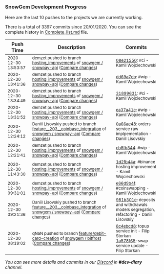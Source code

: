 
### SnowGem Development Progress

Here are the last 10 pushes to the projects we are currently working.

There is a total of 3397 commits since 20/01/2020. You can see the complete history in
 [Complete_list.md](Complete_list.md) file.

| Push Time | Description | Commits |
| --- | --- | --- |
| <sub>2020-12-30 13:53:57</sub> | <sub>demzet pushed to branch [hosting\_improvements](https://gitlab.com/snowgem/snowpay-api/commits/hosting_improvements) of [snowgem / snowpay\-api](https://gitlab.com/snowgem/snowpay-api) ([Compare changes](https://gitlab.com/snowgem/snowpay-api/compare/dd69a7eb40fc1d308b0c60aeb67412f81695bd11...08e2155032c46cc343ae03dd010ee58bd04672e5))</sub> | <sub>[08e21550](https://gitlab.com/snowgem/snowpay-api/-/commit/08e2155032c46cc343ae03dd010ee58bd04672e5): #ci - Kamil Wojciechowski</sub> |
| <sub>2020-12-30 13:41:36</sub> | <sub>demzet pushed to branch [hosting\_improvements](https://gitlab.com/snowgem/snowpay-api/commits/hosting_improvements) of [snowgem / snowpay\-api](https://gitlab.com/snowgem/snowpay-api) ([Compare changes](https://gitlab.com/snowgem/snowpay-api/compare/318996314f7a67077cb6cfff6f72278b0c52e146...dd69a7eb40fc1d308b0c60aeb67412f81695bd11))</sub> | <sub>[dd69a7eb](https://gitlab.com/snowgem/snowpay-api/-/commit/dd69a7eb40fc1d308b0c60aeb67412f81695bd11): #wip - Kamil Wojciechowski</sub> |
| <sub>2020-12-30 13:34:49</sub> | <sub>demzet pushed to branch [hosting\_improvements](https://gitlab.com/snowgem/snowpay-api/commits/hosting_improvements) of [snowgem / snowpay\-api](https://gitlab.com/snowgem/snowpay-api) ([Compare changes](https://gitlab.com/snowgem/snowpay-api/compare/ea37a41c5d5f5b025c5bb0d3b4a56aa67dc9032a...318996314f7a67077cb6cfff6f72278b0c52e146))</sub> | <sub>[31899631](https://gitlab.com/snowgem/snowpay-api/-/commit/318996314f7a67077cb6cfff6f72278b0c52e146): #ci - Kamil Wojciechowski</sub> |
| <sub>2020-12-30 13:31:52</sub> | <sub>demzet pushed to branch [hosting\_improvements](https://gitlab.com/snowgem/snowpay-api/commits/hosting_improvements) of [snowgem / snowpay\-api](https://gitlab.com/snowgem/snowpay-api) ([Compare changes](https://gitlab.com/snowgem/snowpay-api/compare/cb8fb34426399aee8cf70b81e3d6c3fa0718d727...ea37a41c5d5f5b025c5bb0d3b4a56aa67dc9032a))</sub> | <sub>[ea37a41c](https://gitlab.com/snowgem/snowpay-api/-/commit/ea37a41c5d5f5b025c5bb0d3b4a56aa67dc9032a): #wip - Kamil Wojciechowski</sub> |
| <sub>2020-12-30 12:24:12</sub> | <sub>Daniil Lisovskiy pushed to branch [feature\_\_203\_\_coinbase\_integration](https://gitlab.com/snowgem/snowpay-api/commits/feature__203__coinbase_integration) of [snowgem / snowpay\-api](https://gitlab.com/snowgem/snowpay-api) ([Compare changes](https://gitlab.com/snowgem/snowpay-api/compare/981b301e377586f7edbf556c661b6a2e8f891b75...0a66ae4885bcfff268765d4ac67308cc150d1a49))</sub> | <sub>[0a66ae48](https://gitlab.com/snowgem/snowpay-api/-/commit/0a66ae4885bcfff268765d4ac67308cc150d1a49): orders service raw implpementation - Daniil Lisovskiy</sub> |
| <sub>2020-12-30 12:21:41</sub> | <sub>demzet pushed to branch [hosting\_improvements](https://gitlab.com/snowgem/snowpay-api/commits/hosting_improvements) of [snowgem / snowpay\-api](https://gitlab.com/snowgem/snowpay-api) ([Compare changes](https://gitlab.com/snowgem/snowpay-api/compare/1d2fb44af637696f88796669cf2bc5ed6316df4a...cb8fb34426399aee8cf70b81e3d6c3fa0718d727))</sub> | <sub>[cb8fb344](https://gitlab.com/snowgem/snowpay-api/-/commit/cb8fb34426399aee8cf70b81e3d6c3fa0718d727): #wip - Kamil Wojciechowski</sub> |
| <sub>2020-12-30 11:43:30</sub> | <sub>demzet pushed to branch [hosting\_improvements](https://gitlab.com/snowgem/snowpay-api/commits/hosting_improvements) of [snowgem / snowpay\-api](https://gitlab.com/snowgem/snowpay-api) ([Compare changes](https://gitlab.com/snowgem/snowpay-api/compare/e66d9b4fea4343c04a670f3f0fae1b11cf1d1684...1d2fb44af637696f88796669cf2bc5ed6316df4a))</sub> | <sub>[1d2fb44a](https://gitlab.com/snowgem/snowpay-api/-/commit/1d2fb44af637696f88796669cf2bc5ed6316df4a): #binance hosting improvement - Kamil Wojciechowski</sub> |
| <sub>2020-12-30 09:31:01</sub> | <sub>demzet pushed to branch [hosting\_improvements](https://gitlab.com/snowgem/snowpay-api/commits/hosting_improvements) of [snowgem / snowpay\-api](https://gitlab.com/snowgem/snowpay-api) ([Compare changes](https://gitlab.com/snowgem/snowpay-api/compare/f33861f22cd7fb8e14a994243b8b7e07d7406e2c...e66d9b4fea4343c04a670f3f0fae1b11cf1d1684))</sub> | <sub>[e66d9b4f](https://gitlab.com/snowgem/snowpay-api/-/commit/e66d9b4fea4343c04a670f3f0fae1b11cf1d1684): #coinswapping - Kamil Wojciechowski</sub> |
| <sub>2020-12-30 09:21:36</sub> | <sub>Daniil Lisovskiy pushed to branch [feature\_\_203\_\_coinbase\_integration](https://gitlab.com/snowgem/snowpay-api/commits/feature__203__coinbase_integration) of [snowgem / snowpay\-api](https://gitlab.com/snowgem/snowpay-api) ([Compare changes](https://gitlab.com/snowgem/snowpay-api/compare/4ac9f563cd507041fb59d3e76c635534adbb19f5...981b301e377586f7edbf556c661b6a2e8f891b75))</sub> | <sub>[981b301e](https://gitlab.com/snowgem/snowpay-api/-/commit/981b301e377586f7edbf556c661b6a2e8f891b75): deposits and withdrawals models segregation, refactoring - Daniil Lisovskiy</sub> |
| <sub>2020-12-30 08:19:02</sub> | <sub>qNaN pushed to branch [feature/debit\-card\-creation](https://gitlab.com/snowgem/bitfrost/commits/feature/debit-card-creation) of [snowgem / bitfrost](https://gitlab.com/snowgem/bitfrost) ([Compare changes](https://gitlab.com/snowgem/bitfrost/compare/7dad040d7af09bc92eeecb1cf0833e427aa32490...1a578f652571919652d1f244c543fd1f5ef3b243))</sub> | <sub>[8c4ebcd8](https://gitlab.com/snowgem/bitfrost/-/commit/8c4ebcd81c3da08f654bdf86381026bcab2bcdb1): topup serviec init - Filip Storkan<br>[1a578f65](https://gitlab.com/snowgem/bitfrost/-/commit/1a578f652571919652d1f244c543fd1f5ef3b243): swap service update - Filip Storkan</sub> |

_You can see more details and commits in our [Discord](https://discord.gg/zumGnbg) in **#dev-diary** channel._
